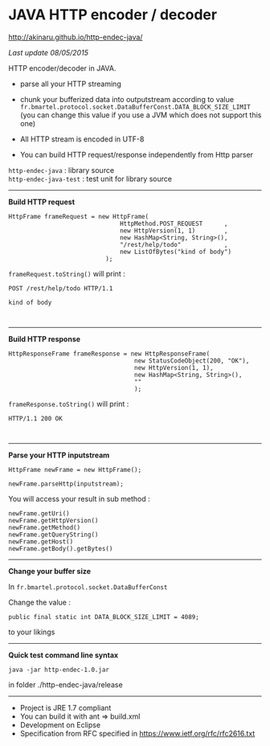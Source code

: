 # JAVA HTTP encoder / decoder  #

http://akinaru.github.io/http-endec-java/

<i>Last update 08/05/2015</i>

HTTP encoder/decoder in JAVA.

* parse all your HTTP streaming

* chunk your bufferized data into outputstream according to value `fr.bmartel.protocol.socket.DataBufferConst.DATA_BLOCK_SIZE_LIMIT` (you can change this value if you use a JVM which does not support this one)
* All HTTP stream is encoded in UTF-8

* You can build HTTP request/response independently from Http parser

`http-endec-java`      : library source<br/>
`http-endec-java-test` : test unit for library source

<hr/>

<b>Build HTTP request</b>

`HttpFrame frameRequest = new HttpFrame(`<br/>
`								HttpMethod.POST_REQUEST      ,`<br/>
`								new HttpVersion(1, 1)        ,`<br/>
`								new HashMap<String, String>(),`<br/>
`								"/rest/help/todo"            ,`<br/>
`								new ListOfBytes("kind of body")`<br/>
`							);`

`frameRequest.toString()` will print : 

`POST /rest/help/todo HTTP/1.1`<br/>
`` `` <br/>
``kind of body``<br/>
`` ``<br/>
`` ``<br/>

<hr/>

<b>Build HTTP response</b>

`HttpResponseFrame frameResponse = new HttpResponseFrame(`<br/>
`									new StatusCodeObject(200, "OK"),`<br/>
`									new HttpVersion(1, 1),`<br/>
`									new HashMap<String, String>(),`<br/>
`									""`<br/>
`									);`

`frameResponse.toString()` will print : 

`HTTP/1.1 200 OK`<br/>
`` ``<br/>
`` ``<br/>

<hr/>

<b>Parse your HTTP inputstream</b>

`HttpFrame newFrame = new HttpFrame();`

`newFrame.parseHttp(inputstream);`

You will access your result in sub method :

`newFrame.getUri()`<br/>
`newFrame.getHttpVersion()`<br/>
`newFrame.getMethod()`<br/>
`newFrame.getQueryString()`<br/>
`newFrame.getHost()`<br/>
`newFrame.getBody().getBytes()`<br/>

<hr/>

<b>Change your buffer size</b>

In `fr.bmartel.protocol.socket.DataBufferConst`

Change the value : 

`public final static int DATA_BLOCK_SIZE_LIMIT = 4089;`

to your likings

<hr/>

<b>Quick test command line syntax</b> 

``java -jar http-endec-1.0.jar``

in folder ./http-endec-java/release

<hr/>

* Project is JRE 1.7 compliant
* You can build it with ant => build.xml
* Development on Eclipse 
* Specification from RFC specified in https://www.ietf.org/rfc/rfc2616.txt
